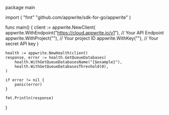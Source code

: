 package main

import (
    "fmt"
	"github.com/appwrite/sdk-for-go/appwrite"
)

func main() {
	client := appwrite.NewClient(
        appwrite.WithEndpoint("https://cloud.appwrite.io/v1"), // Your API Endpoint
        appwrite.WithProject(""), // Your project ID
        appwrite.WithKey(""), // Your secret API key
    )

    health := appwrite.NewHealth(client)
    response, error := health.GetQueueDatabases(
        health.WithGetQueueDatabasesName("{$example}"),
        health.WithGetQueueDatabasesThreshold(0),
    )

    if error != nil {
        panic(error)
    }

    fmt.Println(response)
}
